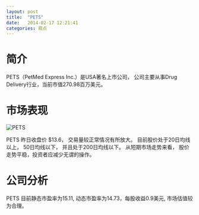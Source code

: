 ```yaml
---
layout: post
title:  "PETS"
date:   2014-02-17 12:21:41
categories: 观点
---
```


# 简介
PETS（PetMed Express Inc.）是USA著名上市公司，
公司主要从事Drug Delivery行业，当前市值270.98百万美元。

# 市场表现

![PETS](http://finviz.com/chart.ashx?t=PETS&ty=c&ta=1&p=d&s=l)

PETS 昨日收盘价 $13.6，
交易量较正常情况有所放大。
目前股价处于20日均线以上，
50日均线以下，
并且处于200日均线以下。
从短期市场走势来看，
股价走势平稳，投资者应减少无谓的操作。

# 公司分析
PETS 目前静态市盈率为15.11, 动态市盈率为14.73，每股收益0.9美元,
市场估值较为合理。
